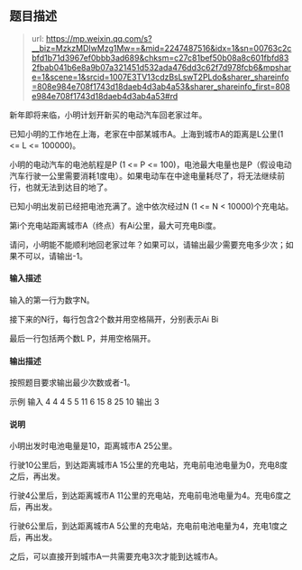 ## 题目描述

> url: https://mp.weixin.qq.com/s?__biz=MzkzMDIwMzg1Mw==&mid=2247487516&idx=1&sn=00763c2cbfd1b71d3967ef0bbb3ad689&chksm=c27c81bef50b08a8c601fbfd832fbab041b6e8a9b07a321451d532ada476dd3c62f7d978fcb6&mpshare=1&scene=1&srcid=1007E3TV13cdzBsLswT2PLdo&sharer_shareinfo=808e984e708f1743d18daeb4d3ab4a53&sharer_shareinfo_first=808e984e708f1743d18daeb4d3ab4a53#rd

新年即将来临，小明计划开新买的电动汽车回老家过年。

已知小明的工作地在上海，老家在中部某城市A。上海到城市A的距离是L公里(1 <= L <= 100000)。

小明的电动汽车的电池航程是P (1 <= P <= 100)，电池最大电量也是P（假设电动汽车行驶一公里需要消耗1度电）。如果电动车在中途电量耗尽了，将无法继续前行，也就无法到达目的地了。

已知小明出发前已经把电池充满了。途中依次经过N (1 <= N < 10000)个充电站。

第i个充电站距离城市A（终点）有Ai公里，最大可充电Bi度。

请问，小明能不能顺利地回老家过年？如果可以，请输出最少需要充电多少次；如果不可以，请输出-1。

#### 输入描述
输入的第一行为数字N。

接下来的N行，每行包含2个数并用空格隔开，分别表示Ai Bi

最后一行包括两个数L P，并用空格隔开。

#### 输出描述
按照题目要求输出最少次数或者-1。

示例
输入
4
4 4
5 5
11 6
15 8
25 10
输出
3


#### 说明
小明出发时电池电量是10，距离城市A 25公里。

行驶10公里后，到达距离城市A 15公里的充电站，充电前电池电量为0，充电8度之后，再出发。

行驶4公里后，到达距离城市A 11公里的充电站，充电前电池电量为4。充电6度之后，再出发。

行驶6公里后，到达距离城市A 5公里的充电站，充电前电池电量为4，充电1度之后，再出发。

之后，可以直接开到城市A一共需要充电3次才能到达城市A。


